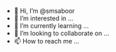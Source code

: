 - 👋 Hi, I’m @smsaboor
- 👀 I’m interested in ...
- 🌱 I’m currently learning ...
- 💞️ I’m looking to collaborate on ...
- 📫 How to reach me ...

<!---
smsaboor/smsaboor is a ✨ special ✨ repository because its `README.md` (this file) appears on your GitHub profile.
You can click the Preview link to take a look at your changes.
--->
